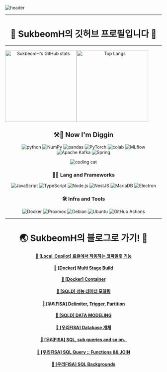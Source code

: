 
<!-- Header -->
![header](https://capsule-render.vercel.app/api?type=waving&color=gradient&height=360&text=SukbeomH&fontSize=80&fontAlign=50&fontAlignY=50&desc=%EA%B0%9C%EB%B0%9C%EC%83%88%EB%B0%9C+%EA%B0%9C%EB%B0%9C+%EA%B8%B0%EB%A1%9D&descSize=15&descAlign=50&descAlignY=60)

<div align="center">

***
# 🍊 SukbeomH의 깃허브 프로필입니다 👋
***

<div style="display: flex;">
    <img src="https://github-readme-stats.vercel.app/api?username=SukbeomH&show_icons=true&theme=transparent" alt="SukbeomH's GitHub stats" style="height: 230px;">
    <img src="https://github-readme-stats.vercel.app/api/top-langs/?username=SukbeomH" alt="Top Langs" style="height: 230px;">
</div>

<!-- Body -->
## ⚒️👷 **Now I'm Diggin**
![python](https://img.shields.io/badge/python-3776AB.svg?&style=for-the-badge&logo=python&logoColor=white)
![NumPy](https://img.shields.io/badge/numpy-013243.svg?&style=for-the-badge&logo=numpy&logoColor=white)
![pandas](https://img.shields.io/badge/pandas-150458.svg?&style=for-the-badge&logo=pandas&logoColor=white) 
![PyTorch](https://img.shields.io/badge/pytorch-EE4C2C.svg?&style=for-the-badge&logo=pytorch&logoColor=white) 
![colab](https://img.shields.io/badge/colab-F9AB00.svg?&style=for-the-badge&logo=googlecolab&logoColor=white)
![MLflow](https://img.shields.io/badge/mlflow-0194E2.svg?&style=for-the-badge&logo=mlflow&logoColor=white) 
![Apache Kafka](https://img.shields.io/badge/apachekafka-231F20.svg?&style=for-the-badge&logo=apachekafka&logoColor=white) 
![Spring](https://img.shields.io/badge/spring-6DB33F.svg?&style=for-the-badge&logo=spring&logoColor=white) 

<div>

![coding cat](https://cdn.dribbble.com/users/2789762/screenshots/8630894/0124-cat-animation-3-dribble.gif)

</div>

### **🧑‍💻 Lang and Frameworks**
![JavaScript](https://img.shields.io/badge/javascript-F7DF1E.svg?&style=for-the-badge&logo=javascript&logoColor=white) ![TypeScript](https://img.shields.io/badge/typescript-3178C6.svg?&style=for-the-badge&logo=typescript&logoColor=white) ![Node.js](https://img.shields.io/badge/nodedotjs-339933.svg?&style=for-the-badge&logo=nodedotjs&logoColor=white) ![NestJS](https://img.shields.io/badge/nestjs-E0234E.svg?&style=for-the-badge&logo=nestjs&logoColor=white) ![MariaDB](https://img.shields.io/badge/mariadb-003545.svg?&style=for-the-badge&logo=mariadb&logoColor=white) ![Electron](https://img.shields.io/badge/electron-47848F.svg?&style=for-the-badge&logo=electron&logoColor=white) 

### **🛠️ Infra and Tools**
![Docker](https://img.shields.io/badge/docker-2496ED.svg?&style=for-the-badge&logo=docker&logoColor=white) ![Proxmox](https://img.shields.io/badge/proxmox-E57000.svg?&style=for-the-badge&logo=proxmox&logoColor=white) ![Debian](https://img.shields.io/badge/debian-A81D33.svg?&style=for-the-badge&logo=debian&logoColor=white) ![Ubuntu](https://img.shields.io/badge/ubuntu-E95420.svg?&style=for-the-badge&logo=ubuntu&logoColor=white) ![GitHub Actions](https://img.shields.io/badge/githubactions-2088FF.svg?&style=for-the-badge&logo=githubactions&logoColor=white) 

---

<div align="center">
  
# 🌏 SukbeomH의 블로그로 가기! 🚀

</div>


#### [📝 [Local_Copilot] 로컬에서 작동하는 코파일럿 기능](https://veritasgarage.tistory.com/261)</br>
#### [📝 [Docker] Multi Stage Build](https://veritasgarage.tistory.com/260)</br>
#### [📝 [Docker] Container](https://veritasgarage.tistory.com/259)</br>
#### [📝 [SQLD] 성능 데이터 모델링](https://veritasgarage.tistory.com/258)</br>
#### [📝 [우리FISA] Delimiter, Trigger, Partition](https://veritasgarage.tistory.com/257)</br>
#### [📝 [SQLD] DATA MODELING](https://veritasgarage.tistory.com/256)</br>
#### [📝 [우리FISA] Database 개체](https://veritasgarage.tistory.com/255)</br>
#### [📝 [우리FISA] SQL, sub queries and so on..](https://veritasgarage.tistory.com/254)</br>
#### [📝 [우리FISA] SQL Query :: Functions &amp;&amp; JOIN](https://veritasgarage.tistory.com/253)</br>
#### [📝 [우리FISA] SQL Backgrounds](https://veritasgarage.tistory.com/252)</br>